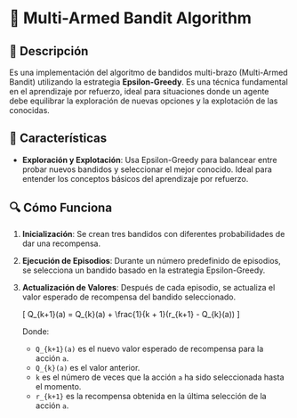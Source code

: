 # 🎰 Multi-Armed Bandit Algorithm

## 📝 Descripción
Es una implementación del algoritmo de bandidos multi-brazo (Multi-Armed Bandit) utilizando la estrategia **Epsilon-Greedy**. Es una técnica fundamental en el aprendizaje por refuerzo, ideal para situaciones donde un agente debe equilibrar la exploración de nuevas opciones y la explotación de las conocidas.

## 🌟 Características
- **Exploración y Explotación**: Usa Epsilon-Greedy para balancear entre probar nuevos bandidos y seleccionar el mejor conocido. Ideal para entender los conceptos básicos del aprendizaje por refuerzo.

## 🔍 Cómo Funciona
1. **Inicialización**: Se crean tres bandidos con diferentes probabilidades de dar una recompensa.
2. **Ejecución de Episodios**: Durante un número predefinido de episodios, se selecciona un bandido basado en la estrategia Epsilon-Greedy.
3. **Actualización de Valores**: Después de cada episodio, se actualiza el valor esperado de recompensa del bandido seleccionado.

   \[ Q_{k+1}(a) = Q_{k}(a) + \frac{1}{k + 1}(r_{k+1} - Q_{k}(a)) \]

    Donde:
   - `Q_{k+1}(a)` es el nuevo valor esperado de recompensa para la acción `a`.
   - `Q_{k}(a)` es el valor anterior.
   - `k` es el número de veces que la acción `a` ha sido seleccionada hasta el momento.
   - `r_{k+1}` es la recompensa obtenida en la última selección de la acción `a`.

